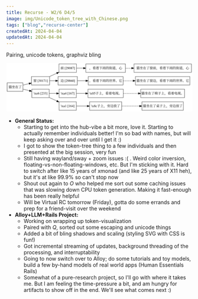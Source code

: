 ```yaml
---
title: Recurse - W2/6 D4/5
image: img/Unicode_token_tree_with_Chinese.png
tags: ["blog","recurse-center"]
createdAt: 2024-04-04
updatedAt: 2024-04-04
---
```


Pairing, unicode tokens, graphviz bling

![Unicode token tree with Chinese](img/Unicode_token_tree_with_Chinese.png)

* **General Status:**
  * Starting to get into the hub-vibe a bit more, love it. Starting to actually remember individuals better! I'm so bad with names, but will keep asking over and over until I get it :)
  * I got to show the token-tree thing to a few individuals and then presented at the big session, very fun
  * Still having wayland/sway + zoom issues :( . Weird color inversion, floating-vs-non-floating-windows, etc. But I'm sticking with it. Hard to switch after like 15 years of xmonad (and like 25 years of X11 heh), but it's at like 99.9% so can't stop now
  * Shout out again to *O* who helped me sort out some caching issues that was slowing down CPU token generation. Making it fast-enough has been really helpful
  * Will be Virtual RC tomorrow (Friday), gotta do some errands and prep for a friend-visit over the weekend
* **Alloy+LLM+Rails Project:**
  * Working on wrapping up token-visualization
  * Paired with *Q*, sorted out some escaping and unicode things
  * Added a bit of bling shadows and scaling (styling SVG with CSS is fun!)
  * Got incremental streaming of updates, background threading of the processing, and interruptability
  * Going to now switch over to Alloy; do some tutorials and toy models, build a few by-hand models of real world apps (Human Essentials Rails)
  * Somewhat of a pure-research project, so I'll go with where it takes me. But I am feeling the time-pressure a bit, and am hungry for artifacts to show off in the end. We'll see what comes next :)

